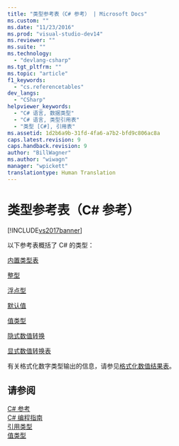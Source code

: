 ```yaml
---
title: "类型参考表（C# 参考） | Microsoft Docs"
ms.custom: ""
ms.date: "11/23/2016"
ms.prod: "visual-studio-dev14"
ms.reviewer: ""
ms.suite: ""
ms.technology: 
  - "devlang-csharp"
ms.tgt_pltfrm: ""
ms.topic: "article"
f1_keywords: 
  - "cs.referencetables"
dev_langs: 
  - "CSharp"
helpviewer_keywords: 
  - "C# 语言, 数据类型"
  - "C# 语言, 类型引用表"
  - "类型 [C#], 引用表"
ms.assetid: 1d2b6a9b-31fd-4fa6-a7b2-bfd9c806ac8a
caps.latest.revision: 9
caps.handback.revision: 9
author: "BillWagner"
ms.author: "wiwagn"
manager: "wpickett"
translationtype: Human Translation
---
```

# 类型参考表（C# 参考）
[!INCLUDE[vs2017banner](../../../csharp/includes/vs2017banner.md)]

以下参考表概括了 C\# 的类型：  
  
 [内置类型表](../../../csharp/language-reference/keywords/built-in-types-table.md)  
  
 [整型](../../../csharp/language-reference/keywords/integral-types-table.md)  
  
 [浮点型](../../../csharp/language-reference/keywords/floating-point-types-table.md)  
  
 [默认值](../../../csharp/language-reference/keywords/default-values-table.md)  
  
 [值类型](../../../csharp/language-reference/keywords/value-types-table.md)  
  
 [隐式数值转换](../../../csharp/language-reference/keywords/implicit-numeric-conversions-table.md)  
  
 [显式数值转换表](../../../csharp/language-reference/keywords/explicit-numeric-conversions-table.md)  
  
 有关格式化数字类型输出的信息，请参见[格式化数值结果表](../../../csharp/language-reference/keywords/formatting-numeric-results-table.md)。  
  
## 请参阅  
 [C\# 参考](../../../csharp/language-reference/index.md)   
 [C\# 编程指南](../../../csharp/programming-guide/index.md)   
 [引用类型](../../../csharp/language-reference/keywords/reference-types.md)   
 [值类型](../../../csharp/language-reference/keywords/value-types.md)